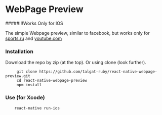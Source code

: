 # WebPage Preview

#####!!!Works Only for IOS 

The simple Webpage preview, similar to facebook, but works only for [sports.ru](http://www.sports.ru) and [youtube.com](https://www.youtube.com)

### Installation

Download the repo by zip (at the top). Or using clone (look further).

````
     git clone https://github.com/talgat-ruby/react-native-webpage-preview.git
     cd react-native-webpage-preview
     npm install
````

### Use (for Xcode)

````
    react-native run-ios
````